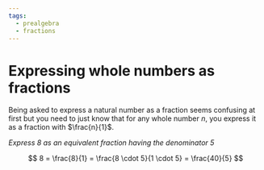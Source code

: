 ```yaml
---
tags:
  - prealgebra
  - fractions
---
```


# Expressing whole numbers as fractions

Being asked to express a natural number as a fraction seems confusing at first
but you need to just know that for any whole number $n$, you express it as a
fraction with $\frac{n}{1}$.

_Express 8 as an equivalent fraction having the denominator 5_

$$
8 = \frac{8}{1} = \frac{8 \cdot 5}{1 \cdot 5} = \frac{40}{5}
$$
